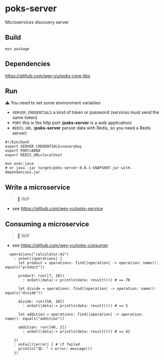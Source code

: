 # poks-server
Microservices discovery server

## Build

```shell
mvn package
```

## Dependencies

https://github.com/wey-yu/poks-core-libs

## Run

⚠️ You need to set some environment variables

- `SERVER_CREDENTIALS` a kind of token or password (services must send the same token)
- `PORT` this is the http port (**poks-server** is a web application)
- `REDIS_URL` (**poks-server** persist data with Redis, so you need a Redis server)

```shell
#!/bin/bash
export SERVER_CREDENTIALS=canarybay
export PORT=8080
export REDIS_URL=localhost

mvn exec:java
# or java -jar target/poks-server-0.0.1-SNAPSHOT-jar-with-dependencies.jar
```

## Write a microservice

> 🚧 WIP

- see https://github.com/wey-yu/poks-service

## Consuming a microservice

> 🚧 WIP

- see https://github.com/wey-yu/poks-consumer

```golo
  operations("calculator:42")
    : onSet(|operations| {
      let product = operations: find(|operation| -> operation: name(): equals("product"))

      product: run([7, 10])
        : onSet(|data|-> println(data: result())) # == 70

      let divide = operations: find(|operation| -> operation: name(): equals("divide"))

      divide: run([50, 10])
        : onSet(|data|-> println(data: result())) # == 5

      let addition = operations: find(|operation| -> operation: name(): equals("addition"))

      addition: run([40, 2])
        : onSet(|data|-> println(data: result())) # == 42

    })
    : onFail(|error| { # if failed
      println("😡: " + error: message())
    })
```
